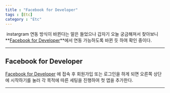 ```yaml
---
title : "Facebook for Developer"
tags : [Etc]
category : "Etc"
---
```


​	instargram 연동 방식이 바뀐다는 말은 들었으나 갑자기 오늘 궁금해져서 찾아보니 **[Facebook for Developer](https://developers.facebook.com/)**에서 연동 가능하도록 바뀐 듯 하여 확인 중이다.

---

## Facebook for Developer

 [Facebook for Developer](developers.facebook.com) 에 접속 후 회원가입 또는 로그인을 하게 되면 오른쪽 상단에 시작하기를 눌러 각 목적에 따른 세팅을 진행하여 첫 앱을 추가한다.







---

